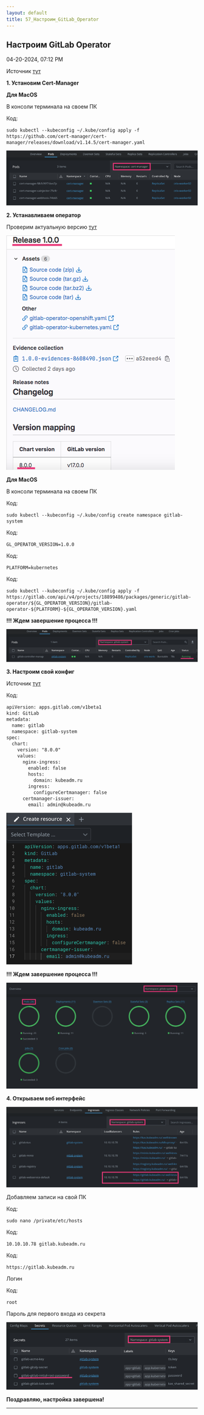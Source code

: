 ```yaml
---
layout: default
title: 57_Настроим_GitLab_Operator
---
```



##  Настроим GitLab Operator 

04-20-2024, 07:12 PM

Источник [тут](https://docs.gitlab.com/operator/installation.html?tab=Kubernetes)  
  
**1\. Установим Cert-Manager**  
  
**Для MacOS**  
  
В консоли терминала на своем ПК  
  


Код:
    
    
    sudo kubectl --kubeconfig ~/.kube/config apply -f https://github.com/cert-manager/cert-manager/releases/download/v1.14.5/cert-manager.yaml

![Нажмите на изображение для увеличения.  Название:	Снимок экрана 2024-05-19 в 9.27.20.png Просмотров:	0 Размер:	52.1 Кб ID:	3563](images\\img_3563_1716100092.jpg)  
  
**2\. Устанавливаем оператор**  
  
Проверим актуальную версию [тут](https://gitlab.com/gitlab-org/cloud-native/gitlab-operator/-/releases)  
  
  
![Нажмите на изображение для увеличения.  Название:	Снимок экрана 2024-05-19 в 10.15.39.png Просмотров:	0 Размер:	60.0 Кб ID:	3564](images\\img_3564_1716103027.jpg)  
  
**Для MacOS**  
  
В консоли терминала на своем ПК  
  


Код:
    
    
    sudo kubectl --kubeconfig ~/.kube/config create namespace gitlab-system

Код:
    
    
    GL_OPERATOR_VERSION=1.0.0

Код:
    
    
    PLATFORM=kubernetes

Код:
    
    
    sudo kubectl --kubeconfig ~/.kube/config apply -f https://gitlab.com/api/v4/projects/18899486/packages/generic/gitlab-operator/${GL_OPERATOR_VERSION}/gitlab-operator-${PLATFORM}-${GL_OPERATOR_VERSION}.yaml

**!!! Ждем завершение процесса !!!**  
  
![Нажмите на изображение для увеличения.  Название:	Снимок экрана 2024-04-20 в 20.12.39.png Просмотров:	0 Размер:	40.0 Кб ID:	3320](images\\img_3320_1713633249.jpg)  
  
  
**3\. Настроим свой конфиг**  
  
Источник [тут](https://docs.gitlab.com/operator/installation.html)  
  


Код:
    
    
    apiVersion: apps.gitlab.com/v1beta1
    kind: GitLab
    metadata:
      name: gitlab
      namespace: gitlab-system
    spec:
      chart:
        version: "8.0.0"
        values:
          nginx-ingress:
            enabled: false
            hosts:
              domain: kubeadm.ru
            ingress:
              configureCertmanager: false
          certmanager-issuer:
            email: admin@kubeadm.ru

![Нажмите на изображение для увеличения.  Название:	Снимок экрана 2024-05-19 в 10.20.30.png Просмотров:	6 Размер:	35.5 Кб ID:	3565](images\\img_3565_1716103262.jpg)  
  
**!!! Ждем завершение процесса !!!**  
  
![Нажмите на изображение для увеличения.  Название:	Снимок экрана 2024-04-25 в 22.00.58.png Просмотров:	3 Размер:	47.7 Кб ID:	3328](images\\img_3328_1714071778.jpg)  
  
**4\. Открываем веб интерфейс**  
  
![Нажмите на изображение для увеличения.  Название:	Снимок экрана 2024-05-06 в 18.16.16.png Просмотров:	4 Размер:	86.8 Кб ID:	3432](images\\img_3432_1715008634.jpg)  
  
Добавляем записи на свой ПК  
  


Код:
    
    
    sudo nano /private/etc/hosts

Код:
    
    
    10.10.10.78 gitlab.kubeadm.ru

Код:
    
    
    https://gitlab.kubeadm.ru

Логин  
  


Код:
    
    
    root

Пароль для первого входа из секрета  
  
![Нажмите на изображение для увеличения.  Название:	Снимок экрана 2024-05-06 в 17.20.00.png Просмотров:	0 Размер:	57.1 Кб ID:	3429](images\\img_3429_1715005278.jpg)  
  
  
**Поздравляю, настройка завершена!**


---


